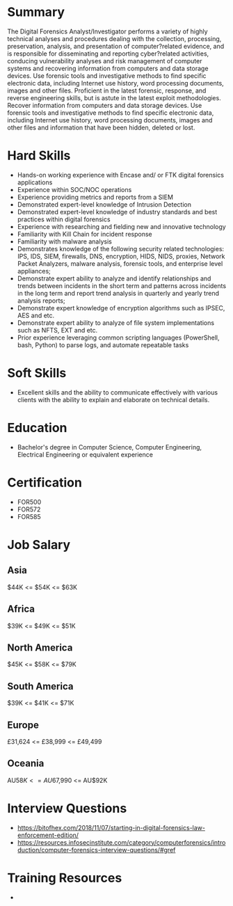 # Summary
The Digital Forensics Analyst/Investigator performs a variety of highly technical analyses and procedures dealing with the collection, processing, preservation, analysis, and presentation of computer?related evidence, and is responsible for disseminating and reporting cyber?related activities, conducing vulnerability analyses and risk management of computer systems and recovering information from computers and data storage devices. Use forensic tools and investigative methods to find specific electronic data, including Internet use history, word processing documents, images and other files. Proficient in the latest forensic, response, and reverse engineering skills, but is astute in the latest exploit methodologies. Recover information from computers and data storage devices. Use forensic tools and investigative methods to find specific electronic data, including Internet use history, word processing documents, images and other files and information that have been hidden, deleted or lost.

# Hard Skills
* Hands-on working experience with Encase and/ or FTK digital forensics applications
* Experience within SOC/NOC operations
* Experience providing metrics and reports from a SIEM
* Demonstrated expert-level knowledge of Intrusion Detection
* Demonstrated expert-level knowledge of industry standards and best practices within digital forensics
* Experience with researching and fielding new and innovative technology
* Familiarity with Kill Chain for incident response
* Familiarity with malware analysis
* Demonstrates knowledge of the following security related technologies: IPS, IDS, SIEM, firewalls, DNS, encryption, HIDS, NIDS, proxies, Network Packet Analyzers, malware analysis, forensic tools, and enterprise level appliances;
* Demonstrate expert ability to analyze and identify relationships and trends between incidents in the short term and patterns across incidents in the long term and report trend analysis in quarterly and yearly trend analysis reports;
* Demonstrate expert knowledge of encryption algorithms such as IPSEC, AES and etc.
* Demonstrate expert ability to analyze of file system implementations such as NFTS, EXT and etc.
* Prior experience leveraging common scripting languages (PowerShell, bash, Python) to parse logs, and automate repeatable tasks





# Soft Skills
* Excellent skills and the ability to communicate effectively with various clients with the ability to explain and elaborate on technical details.


# Education
  * Bachelor's degree in Computer Science, Computer Engineering, Electrical Engineering or equivalent experience


# Certification
  * FOR500
  * FOR572
  * FOR585


# Job Salary


## Asia
$44K <= $54K <= $63K


## Africa
$39K <= $49K <= $51K


## North America
$45K <= $58K <= $79K


## South America
$39K <= $41K <= $71K


## Europe
£31,624 <= £38,999 <= £49,499
 

## Oceania
AU$58K <= AU$67,990 <= AU$92K


# Interview Questions
 * https://bitofhex.com/2018/11/07/starting-in-digital-forensics-law-enforcement-edition/
 * https://resources.infosecinstitute.com/category/computerforensics/introduction/computer-forensics-interview-questions/#gref


# Training Resources
  * 



